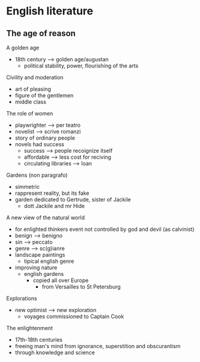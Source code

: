 # English literature
## The age of reason

A golden age
- 18th century --> golden age/augustan
  - political stability, power, flourishing of the arts

Civility and moderation
- art of pleasing
- figure of the gentlemen
- middle class

The role of women
- playwrighter --> per teatro
- novelist --> scrive romanzi
- story of ordinary people
- novels had success
  - success --> people recoignize itself
  - affordable --> less cost for reciving 
  - circulating libraries --> loan


Gardens (non paragrafo)
- simmetric
- rappresent reality, but its fake
- garden dedicated to Gertrude, sister of Jackile 
  - dott Jackile and mr Hide


A new view of the natural world
- for enlighted thinkers event not controlled by god and devil (as calvinist)
- benign --> benigno
- sin --> peccato
- genre --> sc(g)ianre
- landscape paintings
  - tipical english genre
- improving nature
  - english gardens
    - copied all over Europe
      - from Versailles to St Petersburg

Explorations
- new optimist --> new exploration
  - voyages commissioned to Captain Cook

The enlightenment
- 17th-18th centuries
- freeing man's mind from ignorance, superstition and obscurantism
- through knowledge and science
